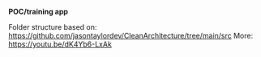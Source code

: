 **POC/training app**

Folder structure based on: https://github.com/jasontaylordev/CleanArchitecture/tree/main/src 
More: https://youtu.be/dK4Yb6-LxAk
